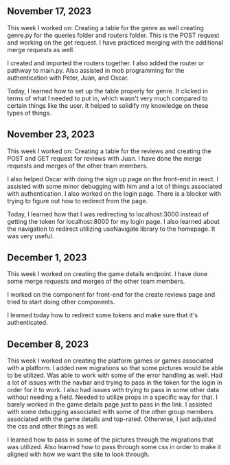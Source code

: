 ## November 17, 2023

This week I worked on:
Creating a table for the genre as well creating genre.py for the queries folder and routers folder. This is the POST request and working on the get request. I have practiced merging with the additional merge requests as well.

I created and imported the routers together. I also added the router or pathway to main.py. Also assisted in mob programming for the authentication with Peter, Juan, and Oscar.

Today, I learned how to set up the table properly for genre. It clicked in terms of what I needed to put in, which wasn't very much compared to certain things like the user.
It helped to solidify my knowledge on these types of things.


## November 23, 2023

This week I worked on:
Creating a table for the reviews and creating the POST and GET request for reviews with Juan. I have done the merge requests and merges of the other team members.

I also helped Oscar with doing the sign up page on the front-end in react. I assisted with some minor debugging with him and a lot of things associated with authentication. I also worked on the login page. There is a blocker with trying to figure out how to redirect from the page.

Today, I learned how that I was redirecting to localhost:3000 instead of getting the token for localhost:8000 for my login page. I also learned about the navigation to redirect utilizing useNavigate library to the homepage. It was very useful.


## December 1, 2023

This week I worked on creating the game details endpoint. I have done some merge requests and merges of the other team members.

I worked on the component for front-end for the create reviews page and tried to start doing other components.

I learned today how to redirect some tokens and make sure that it's authenticated.


## December 8, 2023

This week I worked on creating the platform games or games associated with a platform. I added new migrations so that some pictures would be able to be utilized. Was able to work with some of the error handling as well. Had a lot of issues with the navbar and trying to pass in the token for the login in order for it to work. I also had issues with trying to pass in some other data without needing a field. Needed to utilize props in a specific way for that. I barely worked in the game details page just to pass in the link. I assisted with some debugging associated with some of the other group members associated with the game details and top-rated. Otherwise, I just adjusted the css and other things as well.

I learned how to pass in some of the pictures through the migrations that was utilized. Also learned how to pass through some css in order to make it aligned with how we want the site to look through.
